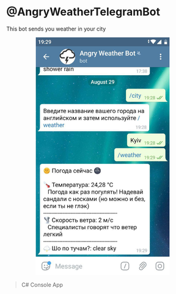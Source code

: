# @AngryWeatherTelegramBot

This bot sends you weather in your city

<p align="center">
  <img src="https://github.com/alexparh/AngryWeatherTelegramBot/blob/master/botchat.jpg" width="350" title="hover text">
</p>

>C# Console App
